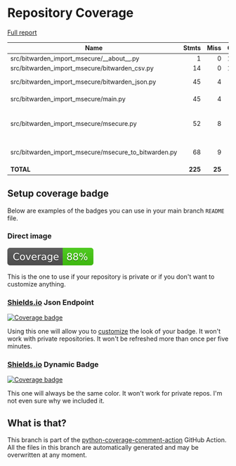 # Repository Coverage

[Full report](https://htmlpreview.github.io/?https://github.com/andgineer/bitwarden-import-msecure/blob/python-coverage-comment-action-data/htmlcov/index.html)

| Name                                                     |    Stmts |     Miss |   Cover |   Missing |
|--------------------------------------------------------- | -------: | -------: | ------: | --------: |
| src/bitwarden\_import\_msecure/\_\_about\_\_.py          |        1 |        0 |    100% |           |
| src/bitwarden\_import\_msecure/bitwarden\_csv.py         |       14 |        0 |    100% |           |
| src/bitwarden\_import\_msecure/bitwarden\_json.py        |       45 |        4 |     91% |14, 41, 82, 99 |
| src/bitwarden\_import\_msecure/main.py                   |       45 |        4 |     91% |73-74, 77, 80 |
| src/bitwarden\_import\_msecure/msecure.py                |       52 |        8 |     85% |14, 17, 25, 30, 32, 70, 87, 89 |
| src/bitwarden\_import\_msecure/msecure\_to\_bitwarden.py |       68 |        9 |     87% |41-42, 59, 80-85 |
|                                                **TOTAL** |  **225** |   **25** | **89%** |           |


## Setup coverage badge

Below are examples of the badges you can use in your main branch `README` file.

### Direct image

[![Coverage badge](https://raw.githubusercontent.com/andgineer/bitwarden-import-msecure/python-coverage-comment-action-data/badge.svg)](https://htmlpreview.github.io/?https://github.com/andgineer/bitwarden-import-msecure/blob/python-coverage-comment-action-data/htmlcov/index.html)

This is the one to use if your repository is private or if you don't want to customize anything.

### [Shields.io](https://shields.io) Json Endpoint

[![Coverage badge](https://img.shields.io/endpoint?url=https://raw.githubusercontent.com/andgineer/bitwarden-import-msecure/python-coverage-comment-action-data/endpoint.json)](https://htmlpreview.github.io/?https://github.com/andgineer/bitwarden-import-msecure/blob/python-coverage-comment-action-data/htmlcov/index.html)

Using this one will allow you to [customize](https://shields.io/endpoint) the look of your badge.
It won't work with private repositories. It won't be refreshed more than once per five minutes.

### [Shields.io](https://shields.io) Dynamic Badge

[![Coverage badge](https://img.shields.io/badge/dynamic/json?color=brightgreen&label=coverage&query=%24.message&url=https%3A%2F%2Fraw.githubusercontent.com%2Fandgineer%2Fbitwarden-import-msecure%2Fpython-coverage-comment-action-data%2Fendpoint.json)](https://htmlpreview.github.io/?https://github.com/andgineer/bitwarden-import-msecure/blob/python-coverage-comment-action-data/htmlcov/index.html)

This one will always be the same color. It won't work for private repos. I'm not even sure why we included it.

## What is that?

This branch is part of the
[python-coverage-comment-action](https://github.com/marketplace/actions/python-coverage-comment)
GitHub Action. All the files in this branch are automatically generated and may be
overwritten at any moment.